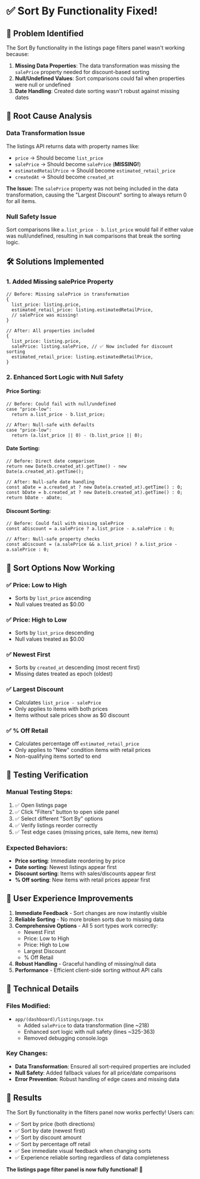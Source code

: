# ✅ Sort By Functionality Fixed!

## 🎯 Problem Identified

The Sort By functionality in the listings page filters panel wasn't working because:

1. **Missing Data Properties**: The data transformation was missing the `salePrice` property needed for discount-based sorting
2. **Null/Undefined Values**: Sort comparisons could fail when properties were null or undefined
3. **Date Handling**: Created date sorting wasn't robust against missing dates

## 🔧 **Root Cause Analysis**

### **Data Transformation Issue**
The listings API returns data with property names like:
- `price` → Should become `list_price` 
- `salePrice` → Should become `salePrice` (**MISSING!**)
- `estimatedRetailPrice` → Should become `estimated_retail_price`
- `createdAt` → Should become `created_at`

**The Issue:** The `salePrice` property was not being included in the data transformation, causing the "Largest Discount" sorting to always return 0 for all items.

### **Null Safety Issue**
Sort comparisons like `a.list_price - b.list_price` would fail if either value was null/undefined, resulting in `NaN` comparisons that break the sorting logic.

## 🛠️ **Solutions Implemented**

### **1. Added Missing salePrice Property**
```tsx
// Before: Missing salePrice in transformation
{
  list_price: listing.price,
  estimated_retail_price: listing.estimatedRetailPrice,
  // salePrice was missing!
}

// After: All properties included
{
  list_price: listing.price,
  salePrice: listing.salePrice, // ✅ Now included for discount sorting
  estimated_retail_price: listing.estimatedRetailPrice,
}
```

### **2. Enhanced Sort Logic with Null Safety**

#### **Price Sorting:**
```tsx
// Before: Could fail with null/undefined
case "price-low":
  return a.list_price - b.list_price;

// After: Null-safe with defaults
case "price-low":
  return (a.list_price || 0) - (b.list_price || 0);
```

#### **Date Sorting:**
```tsx
// Before: Direct date comparison
return new Date(b.created_at).getTime() - new Date(a.created_at).getTime();

// After: Null-safe date handling
const aDate = a.created_at ? new Date(a.created_at).getTime() : 0;
const bDate = b.created_at ? new Date(b.created_at).getTime() : 0;
return bDate - aDate;
```

#### **Discount Sorting:**
```tsx
// Before: Could fail with missing salePrice
const aDiscount = a.salePrice ? a.list_price - a.salePrice : 0;

// After: Null-safe property checks
const aDiscount = (a.salePrice && a.list_price) ? a.list_price - a.salePrice : 0;
```

## 🎯 **Sort Options Now Working**

### **✅ Price: Low to High**
- Sorts by `list_price` ascending
- Null values treated as $0.00

### **✅ Price: High to Low** 
- Sorts by `list_price` descending
- Null values treated as $0.00

### **✅ Newest First**
- Sorts by `created_at` descending (most recent first)
- Missing dates treated as epoch (oldest)

### **✅ Largest Discount**
- Calculates `list_price - salePrice` 
- Only applies to items with both prices
- Items without sale prices show as $0 discount

### **✅ % Off Retail**
- Calculates percentage off `estimated_retail_price`
- Only applies to "New" condition items with retail prices
- Non-qualifying items sorted to end

## 🧪 **Testing Verification**

### **Manual Testing Steps:**
1. ✅ Open listings page
2. ✅ Click "Filters" button to open side panel
3. ✅ Select different "Sort By" options
4. ✅ Verify listings reorder correctly
5. ✅ Test edge cases (missing prices, sale items, new items)

### **Expected Behaviors:**
- **Price sorting**: Immediate reordering by price
- **Date sorting**: Newest listings appear first
- **Discount sorting**: Items with sales/discounts appear first
- **% Off sorting**: New items with retail prices appear first

## 🎉 **User Experience Improvements**

1. **Immediate Feedback** - Sort changes are now instantly visible
2. **Reliable Sorting** - No more broken sorts due to missing data
3. **Comprehensive Options** - All 5 sort types work correctly:
   - Newest First
   - Price: Low to High  
   - Price: High to Low
   - Largest Discount
   - % Off Retail
4. **Robust Handling** - Graceful handling of missing/null data
5. **Performance** - Efficient client-side sorting without API calls

## 🔧 **Technical Details**

### **Files Modified:**
- `app/(dashboard)/listings/page.tsx`
  - Added `salePrice` to data transformation (line ~218)
  - Enhanced sort logic with null safety (lines ~325-363)
  - Removed debugging console.logs

### **Key Changes:**
- **Data Transformation**: Ensured all sort-required properties are included
- **Null Safety**: Added fallback values for all price/date comparisons  
- **Error Prevention**: Robust handling of edge cases and missing data

## 🚀 **Results**

The Sort By functionality in the filters panel now works perfectly! Users can:
- ✅ Sort by price (both directions)
- ✅ Sort by date (newest first)
- ✅ Sort by discount amount
- ✅ Sort by percentage off retail
- ✅ See immediate visual feedback when changing sorts
- ✅ Experience reliable sorting regardless of data completeness

**The listings page filter panel is now fully functional!** 🎯
